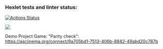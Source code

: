 ### Hexlet tests and linter status:
[![Actions Status](https://github.com/dariakoval/java-project-61/workflows/hexlet-check/badge.svg)](https://github.com/dariakoval/java-project-61/actions)

<a href="https://codeclimate.com/github/dariakoval/java-project-61/maintainability"><img src="https://api.codeclimate.com/v1/badges/fe97f0be1e7c92a35a7b/maintainability" /></a>

Demo Project
Game: "Parity check":
https://asciinema.org/connect/9a705bd1-7513-406b-8842-49abd20c787b
